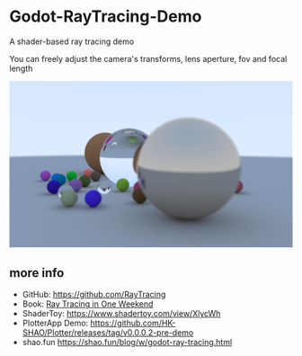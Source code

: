 # Godot-RayTracing-Demo

A shader-based ray tracing demo

You can freely adjust the camera's transforms, lens aperture, fov and focal length

![](./images/ray-tracing-demo.png)


## more info

- GitHub: https://github.com/RayTracing
- Book: [Ray Tracing in One Weekend](https://raytracing.github.io/books/RayTracingInOneWeekend.html)
- ShaderToy: https://www.shadertoy.com/view/XlycWh
- PlotterApp Demo: https://github.com/HK-SHAO/Plotter/releases/tag/v0.0.0.2-pre-demo
- shao.fun https://shao.fun/blog/w/godot-ray-tracing.html